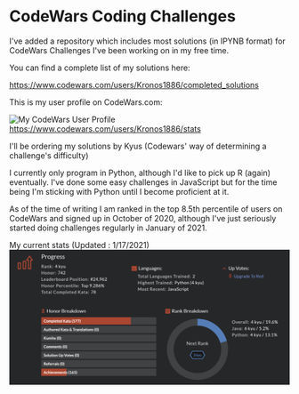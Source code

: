 # CodeWars Coding Challenges

I've added a repository which includes most solutions (in IPYNB format) for CodeWars Challenges I've been working on in my free time.

You can find a complete list of my solutions here:
  
  https://www.codewars.com/users/Kronos1886/completed_solutions

This is my user profile on CodeWars.com:

![My CodeWars User Profile](https://www.codewars.com/users/Kronos1886/badges/large)  
  https://www.codewars.com/users/Kronos1886/stats

I'll be ordering my solutions by Kyus (Codewars' way of determining a challenge's difficulty)

I currently only program in Python, although I'd like to pick up R (again) eventually. I've done some easy challenges in JavaScript but for the time being I'm sticking with Python until I become proficient at it.

As of the time of writing I am ranked in the top 8.5th percentile of users on CodeWars and signed up in October of 2020, although I've just seriously started doing challenges regularly in January of 2021.

My current stats (Updated : 1/17/2021)
![My Stats as of 1/17/2021](Stats01172021.png)
